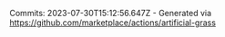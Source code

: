 Commits: 2023-07-30T15:12:56.647Z - Generated via https://github.com/marketplace/actions/artificial-grass
<br>
